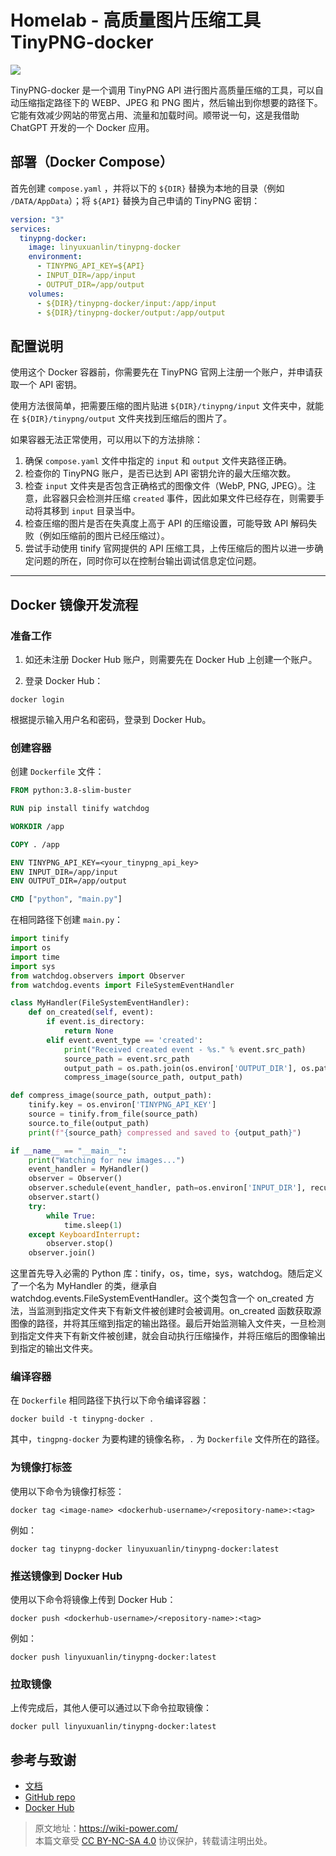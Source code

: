 # Homelab - 高质量图片压缩工具 TinyPNG-docker

![](https://media.wiki-power.com/img/20230416163137.png)

TinyPNG-docker 是一个调用 TinyPNG API 进行图片高质量压缩的工具，可以自动压缩指定路径下的 WEBP、JPEG 和 PNG 图片，然后输出到你想要的路径下。它能有效减少网站的带宽占用、流量和加载时间。顺带说一句，这是我借助 ChatGPT 开发的一个 Docker 应用。

## 部署（Docker Compose）

首先创建 `compose.yaml` ，并将以下的 `${DIR}` 替换为本地的目录（例如 `/DATA/AppData`）；将 `${API}` 替换为自己申请的 TinyPNG 密钥：

```yaml title="compose.yaml"
version: "3"
services:
  tinypng-docker:
    image: linyuxuanlin/tinypng-docker
    environment:
      - TINYPNG_API_KEY=${API}
      - INPUT_DIR=/app/input
      - OUTPUT_DIR=/app/output
    volumes:
      - ${DIR}/tinypng-docker/input:/app/input
      - ${DIR}/tinypng-docker/output:/app/output
```

## 配置说明

使用这个 Docker 容器前，你需要先在 TinyPNG 官网上注册一个账户，并申请获取一个 API 密钥。

使用方法很简单，把需要压缩的图片贴进 `${DIR}/tinypng/input` 文件夹中，就能在 `${DIR}/tinypng/output` 文件夹找到压缩后的图片了。

如果容器无法正常使用，可以用以下的方法排除：

1. 确保 `compose.yaml` 文件中指定的 `input` 和 `output` 文件夹路径正确。
2. 检查你的 TinyPNG 账户，是否已达到 API 密钥允许的最大压缩次数。
3. 检查 `input` 文件夹是否包含正确格式的图像文件（WebP, PNG, JPEG）。注意，此容器只会检测并压缩 `created` 事件，因此如果文件已经存在，则需要手动将其移到 `input` 目录当中。
4. 检查压缩的图片是否在失真度上高于 API 的压缩设置，可能导致 API 解码失败（例如压缩前的图片已经压缩过）。
5. 尝试手动使用 tinify 官网提供的 API 压缩工具，上传压缩后的图片以进一步确定问题的所在，同时你可以在控制台输出调试信息定位问题。

---

## Docker 镜像开发流程

### 准备工作

1. 如还未注册 Docker Hub 账户，则需要先在 Docker Hub 上创建一个账户。

2. 登录 Docker Hub：

```shell
docker login
```

根据提示输入用户名和密码，登录到 Docker Hub。

### 创建容器

创建 `Dockerfile` 文件：

```Dockerfile title="Dockerfile"
FROM python:3.8-slim-buster

RUN pip install tinify watchdog

WORKDIR /app

COPY . /app

ENV TINYPNG_API_KEY=<your_tinypng_api_key>
ENV INPUT_DIR=/app/input
ENV OUTPUT_DIR=/app/output

CMD ["python", "main.py"]
```

在相同路径下创建 `main.py`：

```py title="main.py"
import tinify
import os
import time
import sys
from watchdog.observers import Observer
from watchdog.events import FileSystemEventHandler

class MyHandler(FileSystemEventHandler):
    def on_created(self, event):
        if event.is_directory:
            return None
        elif event.event_type == 'created':
            print("Received created event - %s." % event.src_path)
            source_path = event.src_path
            output_path = os.path.join(os.environ['OUTPUT_DIR'], os.path.basename(source_path))
            compress_image(source_path, output_path)

def compress_image(source_path, output_path):
    tinify.key = os.environ['TINYPNG_API_KEY']
    source = tinify.from_file(source_path)
    source.to_file(output_path)
    print(f"{source_path} compressed and saved to {output_path}")

if __name__ == "__main__":
    print("Watching for new images...")
    event_handler = MyHandler()
    observer = Observer()
    observer.schedule(event_handler, path=os.environ['INPUT_DIR'], recursive=False)
    observer.start()
    try:
        while True:
            time.sleep(1)
    except KeyboardInterrupt:
        observer.stop()
    observer.join()
```

这里首先导入必需的 Python 库：tinify，os，time，sys，watchdog。随后定义了一个名为 MyHandler 的类，继承自 watchdog.events.FileSystemEventHandler。这个类包含一个 on_created 方法，当监测到指定文件夹下有新文件被创建时会被调用。on_created 函数获取源图像的路径，并将其压缩到指定的输出路径。最后开始监测输入文件夹，一旦检测到指定文件夹下有新文件被创建，就会自动执行压缩操作，并将压缩后的图像输出到指定的输出文件夹。

### 编译容器

在 `Dockerfile` 相同路径下执行以下命令编译容器：

```shell
docker build -t tinypng-docker .
```

其中，`tingpng-docker` 为要构建的镜像名称，`.` 为 `Dockerfile` 文件所在的路径。

### 为镜像打标签

使用以下命令为镜像打标签：

```shell
docker tag <image-name> <dockerhub-username>/<repository-name>:<tag>
```

例如：

```shell
docker tag tinypng-docker linyuxuanlin/tinypng-docker:latest
```

### 推送镜像到 Docker Hub

使用以下命令将镜像上传到 Docker Hub：

```shell
docker push <dockerhub-username>/<repository-name>:<tag>

```

例如：

```shell
docker push linyuxuanlin/tinypng-docker:latest
```

### 拉取镜像

上传完成后，其他人便可以通过以下命令拉取镜像：

```shell
docker pull linyuxuanlin/tinypng-docker:latest
```

## 参考与致谢

- [文档](https://wiki-power.com/Homelab-%E9%AB%98%E8%B4%A8%E9%87%8F%E5%9B%BE%E7%89%87%E5%8E%8B%E7%BC%A9%E5%B7%A5%E5%85%B7TinyPNG-docker)
- [GitHub repo](https://github.com/linyuxuanlin/Dockerfiles/tree/main/tinypng-docker)
- [Docker Hub](https://hub.docker.com/r/linyuxuanlin/tinypng-docker)

> 原文地址：<https://wiki-power.com/>  
> 本篇文章受 [CC BY-NC-SA 4.0](https://creativecommons.org/licenses/by/4.0/deed.zh) 协议保护，转载请注明出处。
